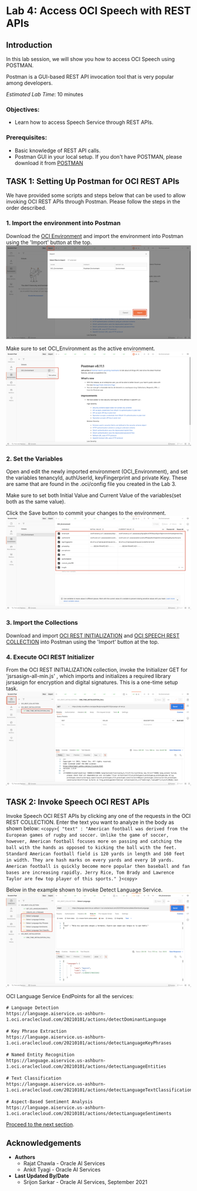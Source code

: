 # Lab 4: Access OCI Speech with REST APIs

## Introduction


In this lab session, we will show you how to access OCI Speech using POSTMAN.

Postman is a GUI-based REST API invocation tool that is very popular among developers.

*Estimated Lab Time*: 10 minutes

### Objectives:
* Learn how to access Speech Service through REST APIs.

### Prerequisites:
* Basic knowledge of REST API calls.
* Postman GUI in your local setup. If you don't have POSTMAN, please download it from [POSTMAN](https://www.postman.com/downloads/)

## **TASK 1:** Setting Up Postman for OCI REST APIs
We have provided some scripts and steps below that can be used to allow invoking OCI REST APIs through Postman. Please follow the steps in the order described.

### 1. Import the environment into Postman

Download the [OCI Environment](./files/OCI_Environment.postman_environment.json) and import the environment into Postman using the 'Import' button at the top.
    ![](./images/importENV.png " ")

Make sure to set OCI_Environment as the active environment.
    ![](./images/setActive.png " ")

### 2. Set the Variables
Open and edit the newly imported environment (OCI_Environment), and set the variables tenancyId, authUserId, keyFingerprint and private Key. These are same that are found in the .oci/config file you created in the Lab 3.

Make sure to set both Initial Value and Current Value of the variables(set both as the same value).

Click the Save button to commit your changes to the environment.
    ![](./images/setVar.png " ")

### 3. Import the Collections
Download and import [OCI REST INITIALIZATION](./files/OCI_REST_INITIALIZATION.postman_collection.json) and [OCI SPEECH REST COLLECTION](./files/OCI_SPEECH_REST_COLLECTION.postman_collection.json) into Postman using the 'Import' button at the top.

### 4. Execute OCI REST Initializer
From the OCI REST INITIALIZATION collection, invoke the Initializer GET for 'jsrsasign-all-min.js' , which imports and initializes a required library jsrsasign for encryption and digital signatures. This is a one-time setup task. 
    ![](./images/initializeREST.png " ")

<!-- ### 5. Add Request in OCI REST COLLECTION

Add Request in the OCI REST COLLECTION Folder
![](./images/4.png " ")

Enter Name and click 'Save to OCI REST COLLECTION'
![](./images/5.png " ")

Just make sure that the OCI REST calls are executed as part of the OCI REST COLLECTION, as that collection contains the necessary javascript code to generate OCI's authentication header -->

## **TASK 2:** Invoke Speech OCI REST APIs

Invoke Speech OCI REST APIs by clicking any one of the requests in the OCI REST COLLECTION. Enter the text you want to analyze in the body as shown below:
    ```
    <copy>{
        "text" : "American football was derived from the European games of rugby and soccer. Unlike the game of soccer, however, American football focuses more on passing and catching the ball with the hands as opposed to kicking the ball with the feet. Standard American football field is 120 yards in length and 160 feet in width. They are hash marks on every yards and every 10 yards. American football is quickly become more popular then baseball and fan bases are increasing rapidly. Jerry Rice, Tom Brady and Lawrence Taylor are few top player of this sports."
    }<copy>
    ```
    
Below in the example shown to invoke Detect Language Service.
    ![](./images/collectionREST.png " ")

OCI Language Service EndPoints for all the services:

```
# Language Detection
https://language.aiservice.us-ashburn-1.oci.oraclecloud.com/20210101/actions/detectDominantLanguage

# Key Phrase Extraction
https://language.aiservice.us-ashburn-1.oci.oraclecloud.com/20210101/actions/detectLanguageKeyPhrases

# Named Entity Recognition
https://language.aiservice.us-ashburn-1.oci.oraclecloud.com/20210101/actions/detectLanguageEntities

# Text Classification
https://language.aiservice.us-ashburn-1.oci.oraclecloud.com/20210101/actions/detectLanguageTextClassification

# Aspect-Based Sentiment Analysis
https://language.aiservice.us-ashburn-1.oci.oraclecloud.com/20210101/actions/detectLanguageSentiments

```

[Proceed to the next section](#next).


## Acknowledgements
* **Authors**
    * Rajat Chawla  - Oracle AI Services
    * Ankit Tyagi -  Oracle AI Services
* **Last Updated By/Date**
    * Srijon Sarkar  - Oracle AI Services, September 2021